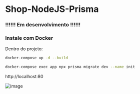 # Shop-NodeJS-Prisma

### !!!!!! Em desenvolvimento !!!!!!

### Instale com Docker
Dentro do projeto:
```bash
docker-compose up -d --build
```
```bash
docker-compose exec app npx prisma migrate dev --name init
```
http://localhost:80

![image](https://github.com/user-attachments/assets/2dd6c1b2-94b5-4ddc-b6f6-08f0b3fcc010)

